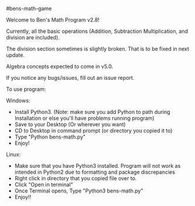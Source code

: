#bens-math-game

Welcome to Ben's Math Program v2.8!

Currently, all the basic operations (Addition, Subtraction Multiplication, and division are included).

The division section sometimes is slightly broken. That is to be fixed in next update.

Algebra concepts expected to come in v5.0.

If you notice any bugs/issues, fill out an issue report.



To use program:

Windows:
- Install Python3. (Note: make sure you add Python to path during Installation or else you'll have problems running program)
- Save to your Desktop (Or wherever you want)
- CD to Desktop in command prompt (or directory you copied it to)
- Type "Python bens-math.py"
- Enjoy!

Linux:
- Make sure that you have Python3 installed. Program will not work as intended in Python2 due to formatting and package discrepancies
- Right click in directory that you copied file over to.
- Click "Open in terminal"
- Once Terminal opens, Type "Python3 bens-math.py"
- Enjoy!!
